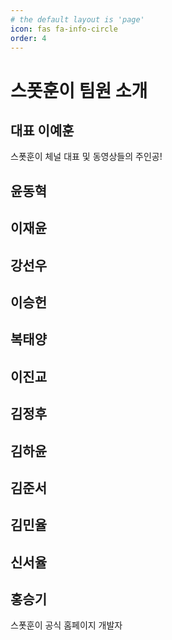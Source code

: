 ```yaml
---
# the default layout is 'page'
icon: fas fa-info-circle
order: 4
---
```

# 스폿훈이 팀원 소개
## 대표 이예훈
스폿훈이 체널 대표 및 동영상들의 주인공!
## 윤동혁
## 이재윤
## 강선우
## 이승헌
## 복태양
## 이진교
## 김정후
## 김하윤
## 김준서
## 김민율
## 신서율
## 홍승기
스폿훈이 공식 홈페이지 개발자


